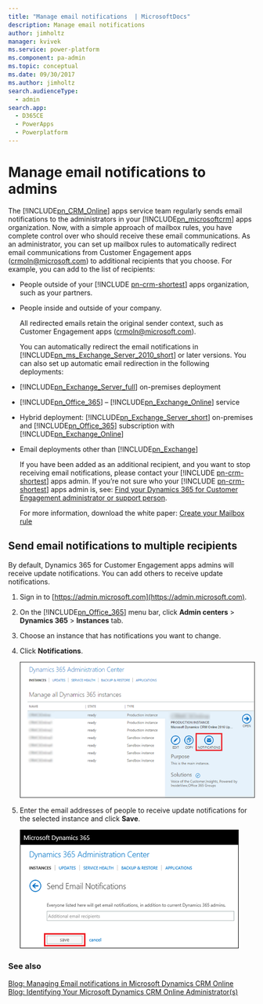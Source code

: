 ```yaml
---
title: "Manage email notifications  | MicrosoftDocs"
description: Manage email notifications
author: jimholtz
manager: kvivek
ms.service: power-platform
ms.component: pa-admin
ms.topic: conceptual
ms.date: 09/30/2017
ms.author: jimholtz
search.audienceType: 
  - admin
search.app: 
  - D365CE
  - PowerApps
  - Powerplatform
---
```

# Manage email notifications to admins

The [!INCLUDE[pn_CRM_Online](../includes/pn-crm-online.md)] apps service team regularly sends email notifications to the administrators in your [!INCLUDE[pn_microsoftcrm](../includes/pn-dynamics-crm.md)] apps organization. Now, with a simple approach of mailbox rules, you have complete control over who should receive these email communications. As an administrator, you can set up mailbox rules to automatically redirect email communications from Customer Engagement apps (crmoln@microsoft.com) to additional recipients that you choose. For example, you can add to the list of recipients:  
  
- People outside of your [!INCLUDE [pn-crm-shortest](../includes/pn-crm-shortest.md)] apps organization, such as your partners.  
  
- People inside and outside of your company.  
  
  All redirected emails retain the original sender context, such as Customer Engagement apps (crmoln@microsoft.com).  
  
  You can automatically redirect the email notifications in [!INCLUDE[pn_ms_Exchange_Server_2010_short](../includes/pn-ms-exchange-server-2010-short.md)] or later versions. You can also set up automatic email redirection in the following deployments:  
  
- [!INCLUDE[pn_Exchange_Server_full](../includes/pn-exchange-server-full.md)] on-premises deployment  
  
- [!INCLUDE[pn_Office_365](../includes/pn-office-365.md)] – [!INCLUDE[pn_Exchange_Online](../includes/pn-exchange-online.md)] service  
  
- Hybrid deployment: [!INCLUDE[pn_Exchange_Server_short](../includes/pn-exchange-server-short.md)] on-premises and [!INCLUDE[pn_Office_365](../includes/pn-office-365.md)] subscription with [!INCLUDE[pn_Exchange_Online](../includes/pn-exchange-online.md)]  
  
- Email deployments other than [!INCLUDE[pn_Exchange](../includes/pn-exchange.md)]  
  
  If you have been added as an additional recipient, and you want to stop receiving email notifications, please contact your [!INCLUDE [pn-crm-shortest](../includes/pn-crm-shortest.md)] apps admin. If you’re not sure who your [!INCLUDE [pn-crm-shortest](../includes/pn-crm-shortest.md)] apps admin is, see: [Find your Dynamics 365 for Customer Engagement administrator or support person](../basics/find-administrator-support.md).  
  
  For more information, download the white paper: [Create your Mailbox rule](http://download.microsoft.com/download/D/1/A/D1A64A1D-FD55-43E4-AD71-9D32D16E5F9E/Create%20your%20Mailbox%20rule.docx)  
  
<a name="BKMK_SendEmailNotifications"></a>   
## Send email notifications to multiple recipients  
 By default, Dynamics 365 for Customer Engagement apps admins will receive update notifications. You can add others to receive update notifications.  
  
1. Sign in to [https://admin.microsoft.com](https://admin.microsoft.com).  
  
2. On the [!INCLUDE[pn_Office_365](../includes/pn-office-365.md)] menu bar, click **Admin centers** > **Dynamics 365** > **Instances** tab.  
  
3. Choose an instance that has notifications you want to change.  
  
4. Click **Notifications**.  
  
   ![Notifications button in Dynamics 365 for Customer Engagement](../admin/media/customer-driven-update-notifications.png "Notifications button in Dynamics 365 for Customer Engagement")  
  
5. Enter the email addresses of people to receive update notifications for the selected instance and click **Save**.  
  
   ![Send Email Notifications in Dynamics 365 for Customer Engagement](../admin/media/customer-driven-updatesendemailnotifications.PNG "Send Email Notifications in Dynamics 365 for Customer Engagement")  
  
### See also   
 [Blog: Managing Email notifications in Microsoft Dynamics CRM Online](http://blogs.msdn.com/b/crm/archive/2014/05/27/how-do-i-start-receiving-notification.aspx)   
 [Blog: Identifying Your Microsoft Dynamics CRM Online Administrator(s)](http://blogs.msdn.com/b/crm/archive/2014/05/27/how-to-identify-the-system-administrator-s-in-your-org-who-currently-receive-notifications.aspx)
